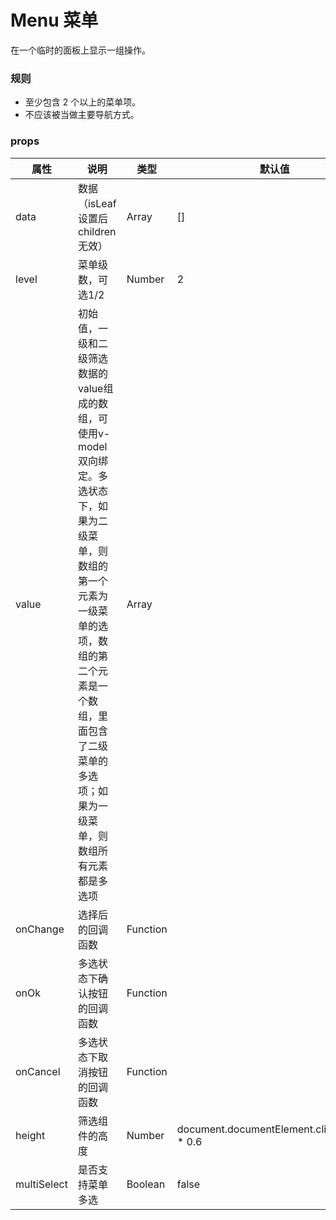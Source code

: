 # Menu 菜单

在一个临时的面板上显示一组操作。

### 规则

- 至少包含 2 个以上的菜单项。
- 不应该被当做主要导航方式。

### props

| 属性 | 说明 | 类型 | 默认值 |
| --- | --- | --- | --- |
|  data  | 数据（isLeaf设置后children无效） | Array | [] |
|  level  | 菜单级数，可选1/2 | Number | 2 |
|  value  | 初始值，一级和二级筛选数据的value组成的数组，可使用v-model双向绑定。多选状态下，如果为二级菜单，则数组的第一个元素为一级菜单的选项，数组的第二个元素是一个数组，里面包含了二级菜单的多选项；如果为一级菜单，则数组所有元素都是多选项 | Array |  |
|  onChange  | 选择后的回调函数 | Function |  |
|  onOk  | 多选状态下确认按钮的回调函数 | Function |  |
|  onCancel  | 多选状态下取消按钮的回调函数 | Function |  |
|  height  | 筛选组件的高度 | Number | document.documentElement.clientHeight * 0.6 |
|  multiSelect  | 是否支持菜单多选 | Boolean | false |
